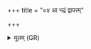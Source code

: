 +++
title = "०४ आ भद्रं द्वापरम्"

+++
<details><summary>मूलम् (GR)</summary>

आ भद्रं द्वापरम्  
उत त्रेतां परा कलिम् ।  
कृतं मे हस्त आहितं  
स हि सौमनसो महान् ॥
</details>